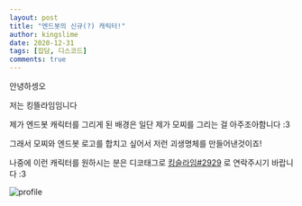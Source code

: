 ```yaml
---
layout: post
title: "엔드봇의 신규(?) 캐릭터!"
author: kingslime
date: 2020-12-31
tags: [잡담, 디스코드]
comments: true
---
```


안녕하셍오

저는 킹뜰라임임니다

제가 엔드봇 캐릭터를 그리게 된 배경은 일단 제가 모찌를 그리는 걸 아주조아함니다 :3

그래서 모찌와 엔드봇 로고를 합치고 싶어서 저런 괴생명체를 만들어낸것이죠!

나중에 이런 캐릭터를 원하시는 분은 디코태그로 [킹슬라임#2929](https://discord.com/users/538336762599178260) 로 연락주시기 바랍니다 :3

![profile](https://cdn.discordapp.com/attachments/794003397128486942/794006163494666260/01_.png)
